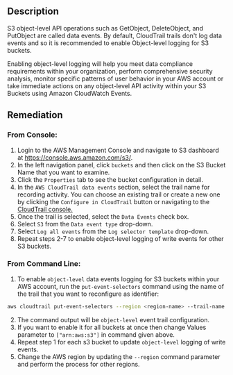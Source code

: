 ## Description

S3 object-level API operations such as GetObject, DeleteObject, and PutObject are called data events. By default, CloudTrail trails don't log data events and so it is recommended to enable Object-level logging for S3 buckets.

Enabling object-level logging will help you meet data compliance requirements within your organization, perform comprehensive security analysis, monitor specific patterns of user behavior in your AWS account or take immediate actions on any object-level API activity within your S3 Buckets using Amazon CloudWatch Events.

## Remediation

### From Console:

1. Login to the AWS Management Console and navigate to S3 dashboard at https://console.aws.amazon.com/s3/.
2. In the left navigation panel, click `buckets` and then click on the S3 Bucket Name that you want to examine.
3. Click the `Properties` tab to see the bucket configuration in detail.
4. In the `AWS CloudTrail data events` section, select the trail name for recording activity. You can choose an existing trail or create a new one by clicking the `Configure in CloudTrail` button or navigating to the [CloudTrail console.](ttps://console.aws.amazon.com/cloudtrail/)
5. Once the trail is selected, select the `Data Events` check box.
6. Select `S3` from the `Data event type` drop-down.
7. Select `Log all events` from the `Log selector template` drop-down.
8. Repeat steps 2-7 to enable object-level logging of write events for other S3 buckets.

### From Command Line:

1. To enable `object-level` data events logging for S3 buckets within your AWS account, run the `put-event-selectors` command using the name of the trail that you want to reconfigure as identifier:

```bash
aws cloudtrail put-event-selectors --region <region-name> --trail-name <trail-name> --event-selectors '[{ "ReadWriteType": "WriteOnly", "IncludeManagementEvents":true, "DataResources": [{ "Type": "AWS::S3::Object", "Values": ["arn:aws:s3:::<s3-bucket-name>/"] }] }]'
```

2. The command output will be `object-level` event trail configuration.
3. If you want to enable it for all buckets at once then change Values parameter to `["arn:aws:s3"]` in command given above.
4. Repeat step 1 for each s3 bucket to update `object-level` logging of write events.
5. Change the AWS region by updating the `--region` command parameter and perform the process for other regions.
